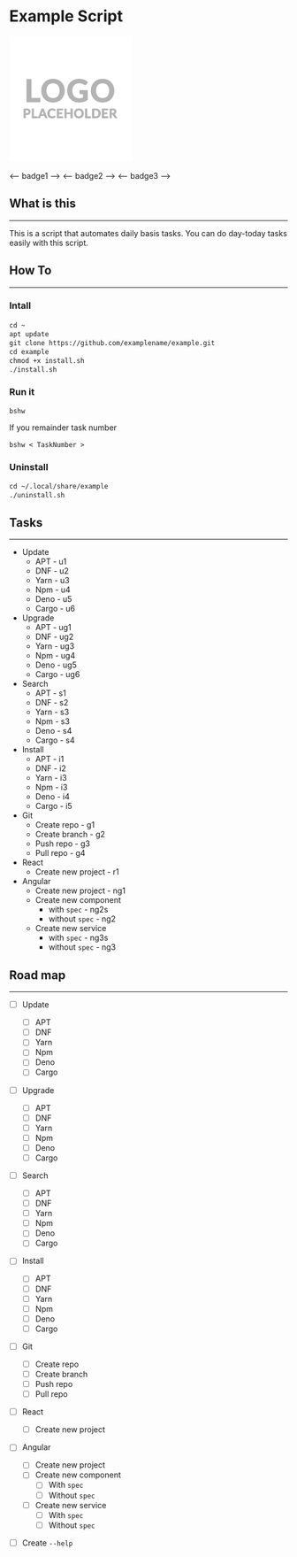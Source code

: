 # Example Script

![Logo](./index.png)

<-- badge1 --> <-- badge2 --> <-- badge3 -->

## What is this 
---
This is a script that automates daily basis tasks. You can do day-today tasks easily with this script.

## How To
---
### Intall

```
cd ~
apt update
git clone https://github.com/examplename/example.git
cd example
chmod +x install.sh
./install.sh
```
### Run it

```
bshw
```
If you remainder task number

```
bshw < TaskNumber >
```

### Uninstall

``` 
cd ~/.local/share/example 
./uninstall.sh
```
## Tasks
---
* Update
    * APT   - u1
    * DNF   - u2
    * Yarn  - u3
    * Npm   - u4
    * Deno  - u5
    * Cargo - u6
* Upgrade
    * APT   - ug1
    * DNF   - ug2
    * Yarn  - ug3
    * Npm   - ug4
    * Deno  - ug5
    * Cargo - ug6
* Search
    * APT   - s1
    * DNF   - s2
    * Yarn  - s3
    * Npm   - s3
    * Deno  - s4
    * Cargo - s4
* Install
    * APT   - i1
    * DNF   - i2
    * Yarn  - i3
    * Npm   - i3
    * Deno  - i4
    * Cargo - i5
* Git
    * Create repo   - g1
    * Create branch - g2
    * Push repo - g3
    * Pull repo - g4
* React 
    * Create new project    - r1   
* Angular 
    * Create new project    - ng1
    * Create new component
        * with `spec`   - ng2s
        * without `spec`    - ng2
    * Create new service
        * with `spec`   - ng3s
        * without `spec`    - ng3

## Road map
---
- [ ] Update
    - [ ] APT
    - [ ] DNF
    - [ ] Yarn
    - [ ] Npm
    - [ ] Deno
    - [ ] Cargo
- [ ] Upgrade
    - [ ] APT
    - [ ] DNF
    - [ ] Yarn
    - [ ] Npm
    - [ ] Deno
    - [ ] Cargo
- [ ] Search
    - [ ] APT
    - [ ] DNF
    - [ ] Yarn
    - [ ] Npm
    - [ ] Deno
    - [ ] Cargo
- [ ] Install
    - [ ] APT
    - [ ] DNF
    - [ ] Yarn
    - [ ] Npm
    - [ ] Deno
    - [ ] Cargo
- [ ] Git
    - [ ] Create repo
    - [ ] Create branch
    - [ ] Push repo
    - [ ] Pull repo
- [ ] React 
    - [ ] Create new project   
- [ ] Angular 
    - [ ] Create new project
    - [ ] Create new component
        - [ ] With `spec`
        - [ ] Without `spec`
    - [ ] Create new service
        - [ ] With `spec`
        - [ ] Without `spec`
- [ ] Create `--help`

